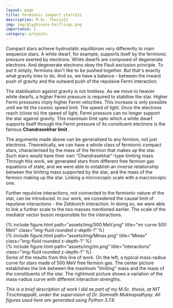 ```yaml
---
layout: page
title: Fermionic compact stars222
description: M.Sc. Thesis22
img: img/glyphicons-halflings.png
importance: 2
category: projects
---
```


Compact stars achieve hydrostatic equilibirum very differently to main sequence stars. A white dwarf, for example, supports itself by the fermionic pressure exerted by electrons. White dwarfs are composed of degenerate electrons. And degenerate electrons obey the Pauli exclusion principle. To put it simply, fermions don't like to be pushed together. But that's exactly what gravity tries to do. And so, we have a balance - between the inward push of gravity and the outward push of the repulsive Fermi interaction.

The stabilisation against gravity is not limitless. As we move to heavier white dwarfs, a higher Fermi pressure is required to stabilise the star. Higher Fermi pressures imply higher Fermi velocities. This increase is only possible until we hit the cosmic speed limit. The speed of light. Once the electrons reach (close to) the speed of light, Fermi pressure can no longer support the star against gravity. This maximum limit upto which a white dwarf supports itself through the Fermi pressure of its constituent electrons is the famous <b> Chandrasekhar limit </b>. 

The arguments made above can be generalised to any fermion, not just electrons. Theoretically, we can have a whole class of fermionic compact stars, characterised by the mass of the fermion that makes up the star. Such stars would have their own "Chandrasekhar"-type limiting mass. Through this work, we generated stars from different free fermion gas equations of state, and we were able to establish an inverse relationship between the limiting mass supported by the star, and the mass of the fermion making up the star. Linking a microscopic scale with a macroscopic one.

Further repulsive interactions, not connected to the fermionic nature of the star, can be introduced. In our work, we considered the causal limit of repulsive interactions - the Zeldovich interaction. In doing so, we were able to link a further scale to the two masses mentioned earlier. The scale of the mediator vector boson responsible for the interactions. 

<div class="row">
    <div class="col-sm mt-3 mt-md-0">
        {% include figure.html path="assets/img/500 MeV.png" title="mr curve 500 MeV" class="img-fluid rounded z-depth-1" %}
    </div>
    <div class="col-sm mt-3 mt-md-0">
        {% include figure.html path="assets/img/Mmax.png" title="Mmax" class="img-fluid rounded z-depth-1" %}
    </div>
    <div class="col-sm mt-3 mt-md-0">
        {% include figure.html path="assets/img/mi.png" title="interactions" class="img-fluid rounded z-depth-1" %}
    </div>
</div>
<div class="caption">
  Some of the results from this line of work. On the left, a typical mass-radius curve for stars made of 500 MeV free fermion gas. The center picture establishes the link between the maximum "limiting" mass and the mass of the constituents of the star. The rightmost picture shows a variation of the mass-radius curve with different interaction strengths.
</div>

<i> This is a brief description of work I did as part of my M.Sc. thesis, at NIT Tiruchirappalli, under the supervision of Dr. Somnath Mukhopadhyay. All figures used here are generated using Python 3.7.6. </i>